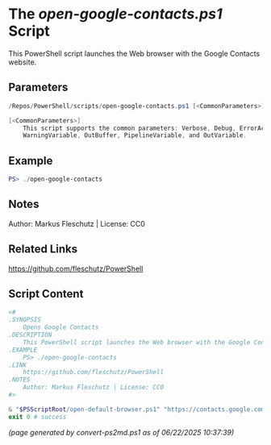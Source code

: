 The *open-google-contacts.ps1* Script
===========================

This PowerShell script launches the Web browser with the Google Contacts website.

Parameters
----------
```powershell
/Repos/PowerShell/scripts/open-google-contacts.ps1 [<CommonParameters>]

[<CommonParameters>]
    This script supports the common parameters: Verbose, Debug, ErrorAction, ErrorVariable, WarningAction, 
    WarningVariable, OutBuffer, PipelineVariable, and OutVariable.
```

Example
-------
```powershell
PS> ./open-google-contacts

```

Notes
-----
Author: Markus Fleschutz | License: CC0

Related Links
-------------
https://github.com/fleschutz/PowerShell

Script Content
--------------
```powershell
<#
.SYNOPSIS
	Opens Google Contacts
.DESCRIPTION
	This PowerShell script launches the Web browser with the Google Contacts website.
.EXAMPLE
	PS> ./open-google-contacts
.LINK
	https://github.com/fleschutz/PowerShell
.NOTES
	Author: Markus Fleschutz | License: CC0
#>

& "$PSScriptRoot/open-default-browser.ps1" "https://contacts.google.com"
exit 0 # success
```

*(page generated by convert-ps2md.ps1 as of 06/22/2025 10:37:39)*
